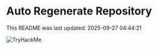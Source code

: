 # Auto Regenerate Repository

This README was last updated: 2025-09-27 04:44:21

 ![TryHackMe](https://tryhackme.com/badge/533634)